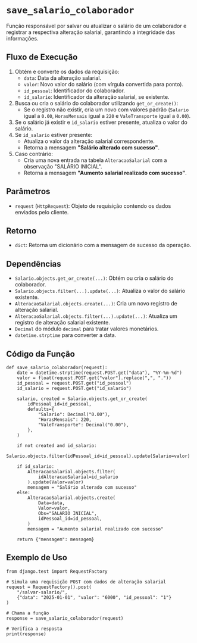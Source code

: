 # `save_salario_colaborador`

Função responsável por salvar ou atualizar o salário de um colaborador e registrar a respectiva alteração salarial, garantindo a integridade das informações.

## Fluxo de Execução

1. Obtém e converte os dados da requisição:
   - `data`: Data da alteração salarial.
   - `valor`: Novo valor do salário (com vírgula convertida para ponto).
   - `id_pessoal`: Identificador do colaborador.
   - `id_salario`: Identificador da alteração salarial, se existente.
2. Busca ou cria o salário do colaborador utilizando `get_or_create()`:
   - Se o registro não existir, cria um novo com valores padrão (`Salario` igual a `0.00`, `HorasMensais` igual a `220` e `ValeTransporte` igual a `0.00`).
3. Se o salário já existir e `id_salario` estiver presente, atualiza o valor do salário.
4. Se `id_salario` estiver presente:
   - Atualiza o valor da alteração salarial correspondente.
   - Retorna a mensagem **"Salário alterado com sucesso"**.
5. Caso contrário:
   - Cria uma nova entrada na tabela `AlteracaoSalarial` com a observação "SALÁRIO INICIAL".
   - Retorna a mensagem **"Aumento salarial realizado com sucesso"**.

## Parâmetros

- `request` (`HttpRequest`): Objeto de requisição contendo os dados enviados pelo cliente.

## Retorno

- `dict`: Retorna um dicionário com a mensagem de sucesso da operação.

## Dependências

- `Salario.objects.get_or_create(...)`: Obtém ou cria o salário do colaborador.
- `Salario.objects.filter(...).update(...)`: Atualiza o valor do salário existente.
- `AlteracaoSalarial.objects.create(...)`: Cria um novo registro de alteração salarial.
- `AlteracaoSalarial.objects.filter(...).update(...)`: Atualiza um registro de alteração salarial existente.
- `Decimal` do módulo `decimal` para tratar valores monetários.
- `datetime.strptime` para converter a data.

## Código da Função

```{py3 linenums="1"}
def save_salario_colaborador(request):
    date = datetime.strptime(request.POST.get("data"), "%Y-%m-%d")
    valor = float(request.POST.get("valor").replace(",", "."))
    id_pessoal = request.POST.get("id_pessoal")
    id_salario = request.POST.get("id_salario")

    salario, created = Salario.objects.get_or_create(
        idPessoal_id=id_pessoal,
        defaults={
            "Salario": Decimal("0.00"),
            "HorasMensais": 220,
            "ValeTransporte": Decimal("0.00"),
        },
    )

    if not created and id_salario:
        Salario.objects.filter(idPessoal_id=id_pessoal).update(Salario=valor)

    if id_salario:
        AlteracaoSalarial.objects.filter(
            idAlteracaoSalarial=id_salario
        ).update(Valor=valor)
        mensagem = "Salário alterado com sucesso"
    else:
        AlteracaoSalarial.objects.create(
            Data=data,
            Valor=valor,
            Obs="SALÁRIO INICIAL",
            idPessoal_id=id_pessoal,
        )
        mensagem = "Aumento salarial realizado com sucesso"

    return {"mensagem": mensagem}
```

## Exemplo de Uso

```{py3 linenums="1"}
from django.test import RequestFactory

# Simula uma requisição POST com dados de alteração salarial
request = RequestFactory().post(
    "/salvar-salario/",
    {"data": "2025-01-01", "valor": "6000", "id_pessoal": "1"}
)

# Chama a função
response = save_salario_colaborador(request)

# Verifica a resposta
print(response)
```
